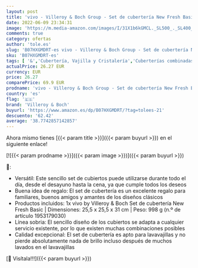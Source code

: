 ```yaml
---
layout: post
title: 'vivo - Villeroy & Boch Group - Set de cubertería New Fresh Basic  24 piezas | Set de cubertería universal para el día a día  acero inoxidable 18/10  plateado'
date: 2022-06-09 23:34:31
image: 'https://m.media-amazon.com/images/I/31X1b6kGMCL._SL500_._SL400_.jpg'
comments: true
category: ofertas
author: 'tole.es'
slug: 'B07HXGMDRT-es vivo - Villeroy & Boch Group - Set de cubertería New Fresh...'
sku: 'B07HXGMDRT-es'
tags: [ '&','Cubertería, Vajilla y Cristalería','Cuberterías combinadas','Hogar y cocina','Juegos de cubertería','Piezas de cubertería','boch','villeroy','villeroy & boch','🇪🇸', ]
actualPrice: 26.27 EUR
currency: EUR
price: 26.27
comparePrice: 69.9 EUR
prodname: 'vivo - Villeroy & Boch Group - Set de cubertería New Fresh Basic  24 piezas | Set de cubertería universal para el día a día  acero inoxidable 18/10  plateado'
country: 'es'
flag: '🇪🇸'
brand: 'Villeroy & Boch'
buyurl: 'https://www.amazon.es/dp/B07HXGMDRT/?tag=tolees-21'
descuento: '62.42'
average: '38.7742857142857'
---
```


Ahora mismo tienes [{{< param title >}}]({{< param buyurl >}}) en el siguiente enlace!

[![{{< param prodname >}}]({{< param image >}})]({{< param buyurl >}})

🔎:

- Versátil: Este sencillo set de cubiertos puede utilizarse durante todo el día, desde el desayuno hasta la cena, ya que cumple todos los deseos
- Buena idea de regalo: El set de cubertería es un excelente regalo para familiares, buenos amigos y amantes de los diseños clásicos
- Productos incluidos: 1x vivo by Villeroy & Boch Set de cubertería New Fresh Basic | Dimensiones: 25,5 x 25,5 x 31 cm | Peso: 998 g (n.º de artículo 1953179030)
- Línea sobria: El sencillo diseño de los cubiertos se adapta a cualquier servicio existente, por lo que existen muchas combinaciones posibles
- Calidad excepcional: El set de cubertería es apto para lavavajillas y no pierde absolutamente nada de brillo incluso después de muchos lavados en el lavavajillas

[🛒 Visítala!!!]({{< param buyurl >}})
